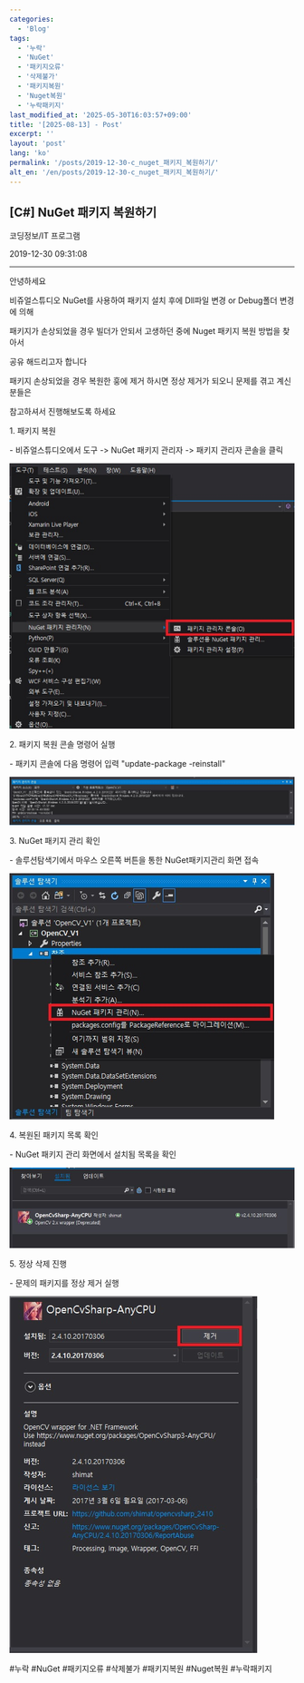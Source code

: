 ```yaml
---
categories:
  - 'Blog'
tags:
  - '누락'
  - 'NuGet'
  - '패키지오류'
  - '삭제불가'
  - '패키지복원'
  - 'Nuget복원'
  - '누락패키지'
last_modified_at: '2025-05-30T16:03:57+09:00'
title: '[2025-08-13] - Post'
excerpt: ''
layout: 'post'
lang: 'ko'
permalink: '/posts/2019-12-30-c_nuget_패키지_복원하기/'
alt_en: '/en/posts/2019-12-30-c_nuget_패키지_복원하기/'
---
```


## [C#] NuGet 패키지 복원하기

코딩정보/IT 프로그램

2019-12-30 09:31:08

* * *

안녕하세요

비쥬얼스튜디오 NuGet를 사용하여 패키지 설치 후에 Dll파일 변경 or Debug폴더 변경에 의해

패키지가 손상되었을 경우 빌더가 안되서 고생하던 중에 Nuget 패키지 복원 방법을 찾아서

공유 해드리고자 합니다

패키지 손상되었을 경우 복원한 훙에 제거 하시면 정상 제거가 되오니 문제를 겪고 계신 분들은

참고하셔서 진행해보도록 하세요

1\. 패키지 복원

\- 비쥬얼스튜디오에서 도구 -> NuGet 패키지 관리자 -> 패키지 관리자 콘솔을 클릭

![](/assets/images/c_nuget_패키지_복원하기/img.jpg)

2\. 패키지 복원 콘솔 명령어 실행

\- 패키지 콘솔에 다음 명령어 입력 "update-package -reinstall"

![](/assets/images/c_nuget_패키지_복원하기/img_1.jpg)

3\. NuGet 패키지 관리 확인

\- 솔루션탐색기에서 마우스 오른쪽 버튼을 통한 NuGet패키지관리 화면 접속

![](/assets/images/c_nuget_패키지_복원하기/img_2.jpg)

4\. 복원된 패키지 목록 확인

\- NuGet 패키지 관리 화면에서 설치됨 목록을 확인

![](/assets/images/c_nuget_패키지_복원하기/img_3.jpg)

5\. 정상 삭제 진행

\- 문제의 패키지를 정상 제거 실행

![](/assets/images/c_nuget_패키지_복원하기/img_4.jpg)

  

#누락 #NuGet #패키지오류 #삭제불가 #패키지복원 #Nuget복원 #누락패키지

